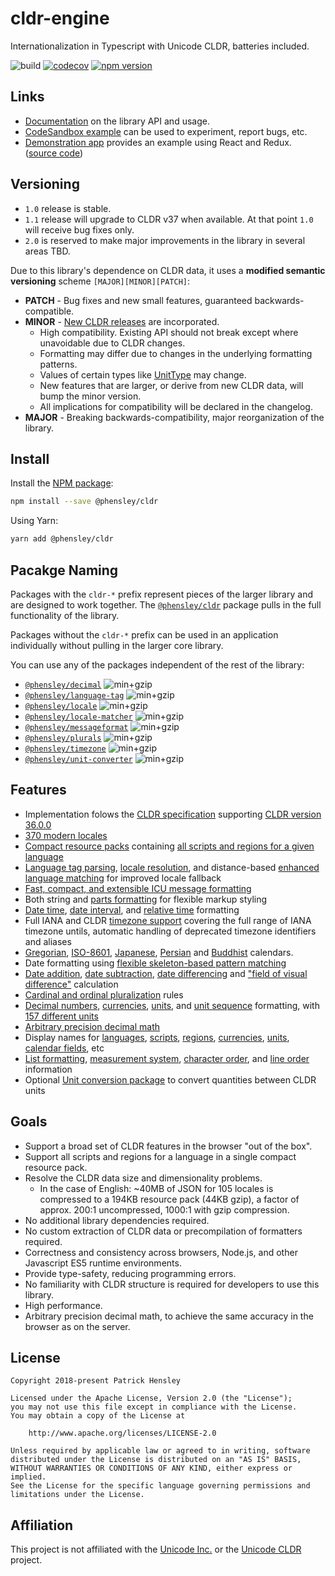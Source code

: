 # cldr-engine

Internationalization in Typescript with Unicode CLDR, batteries included.

![build](https://github.com/phensley/cldr-engine/workflows/Build%20and%20Test/badge.svg) [![codecov](https://codecov.io/gh/phensley/cldr-engine/branch/master/graph/badge.svg)](https://codecov.io/gh/phensley/cldr-engine) [![npm version](https://badge.fury.io/js/%40phensley%2Fcldr.svg)](https://www.npmjs.com/package/@phensley/cldr)

## Links

- [Documentation](https://phensley.github.io/cldr-engine/) on the library API and usage.
- [CodeSandbox example](https://codesandbox.io/s/qqr1rl40r6) can be used to experiment, report bugs, etc.
- [Demonstration app](https://phensley.github.io/cldr-engine-react-demo/) provides an example using React and Redux. ([source code](https://github.com/phensley/cldr-engine-react-demo))

## Versioning

- `1.0` release is stable.
- `1.1` release will upgrade to CLDR v37 when available. At that point `1.0` will receive bug fixes only.
- `2.0` is reserved to make major improvements in the library in several areas TBD.

Due to this library's dependence on CLDR data, it uses a **modified semantic versioning** scheme `[MAJOR][MINOR][PATCH]`:

- **PATCH** - Bug fixes and new small features, guaranteed backwards-compatible.
- **MINOR** - [New CLDR releases](http://cldr.unicode.org/index/downloads) are incorporated.
  - High compatibility. Existing API should not break except where unavoidable due to CLDR changes.
  - Formatting may differ due to changes in the underlying formatting patterns.
  - Values of certain types like [UnitType](https://phensley.github.io/cldr-engine/docs/en/api-unittype) may change.
  - New features that are larger, or derive from new CLDR data, will bump the minor version.
  - All implications for compatibility will be declared in the changelog.
- **MAJOR** - Breaking backwards-compatibility, major reorganization of the library.

## Install

Install the [NPM package](https://www.npmjs.com/package/@phensley/cldr):

```bash
npm install --save @phensley/cldr
```

Using Yarn:

```bash
yarn add @phensley/cldr
```

## Pacakge Naming

Packages with the `cldr-*` prefix represent pieces of the larger library and are designed to work together. The [`@phensley/cldr`](https://www.npmjs.com/package/@phensley/cldr) package pulls in the full functionality of the library.

Packages without the `cldr-*` prefix can be used in an application individually without pulling in the larger core library.

You can use any of the packages independent of the rest of the library:

- [`@phensley/decimal`](https://www.npmjs.com/package/@phensley/decimal) ![min+gzip](https://badgen.net/bundlephobia/minzip/@phensley/decimal)
- [`@phensley/language-tag`](https://www.npmjs.com/package/@phensley/language-tag) ![min+gzip](https://badgen.net/bundlephobia/minzip/@phensley/language-tag)
- [`@phensley/locale`](https://www.npmjs.com/package/@phensley/locale) ![min+gzip](https://badgen.net/bundlephobia/minzip/@phensley/locale)
- [`@phensley/locale-matcher`](https://www.npmjs.com/package/@phensley/locale-matcher) ![min+gzip](https://badgen.net/bundlephobia/minzip/@phensley/locale-matcher)
- [`@phensley/messageformat`](https://www.npmjs.com/package/@phensley/messageformat) ![min+gzip](https://badgen.net/bundlephobia/minzip/@phensley/messageformat)
- [`@phensley/plurals`](https://www.npmjs.com/package/@phensley/plurals) ![min+gzip](https://badgen.net/bundlephobia/minzip/@phensley/plurals)
- [`@phensley/timezone`](https://www.npmjs.com/package/@phensley/timezone) ![min+gzip](https://badgen.net/bundlephobia/minzip/@phensley/timezone)
- [`@phensley/unit-converter`](https://www.npmjs.com/package/@phensley/unit-converter) ![min+gzip](https://badgen.net/bundlephobia/minzip/@phensley/unit-converter)

## Features

- Implementation folows the [CLDR specification](https://www.unicode.org/reports/tr35/tr35-general.html) supporting [CLDR version 36.0.0](http://cldr.unicode.org/index/downloads/cldr-36)
- [370 modern locales](https://phensley.github.io/cldr-engine/docs/en/api-cldrframework#availablelocales)
- [Compact resource packs](https://phensley.github.io/cldr-engine/docs/en/doc-design-bundles) containing [all scripts and regions for a given language](https://unpkg.com/@phensley/cldr/packs/)
- [Language tag parsing](https://phensley.github.io/cldr-engine/docs/en/api-cldrframework#parselanguagetag), [locale resolution](https://phensley.github.io/cldr-engine/docs/en/api-cldrframework#resolvelocale), and distance-based [enhanced language matching](https://phensley.github.io/cldr-engine/docs/en/api-localematcher) for improved locale fallback
- [Fast, compact, and extensible ICU message formatting](packages/messageformat/README.md)
- Both string and [parts formatting](https://phensley.github.io/cldr-engine/docs/en/api-cldr-numbers#formatdecimaltoparts) for flexible markup styling
- [Date time](https://phensley.github.io/cldr-engine/docs/en/api-cldr-calendars#formatdate), [date interval](https://phensley.github.io/cldr-engine/docs/en/api-cldr-calendars#formatdateinterval), and [relative time](https://phensley.github.io/cldr-engine/docs/en/api-cldr-calendars#formatrelativetime) formatting
- Full IANA and CLDR [timezone support](https://phensley.github.io/cldr-engine/docs/en/api-cldr-calendars#resolvetimezoneid) covering the full range of IANA timezone untils, automatic handling of deprecated timezone identifiers and aliases
- [Gregorian](https://phensley.github.io/cldr-engine/docs/en/api-gregoriandate), [ISO-8601](https://phensley.github.io/cldr-engine/docs/en/api-iso8601date), [Japanese](https://phensley.github.io/cldr-engine/docs/en/api-japanesedate), [Persian](https://phensley.github.io/cldr-engine/docs/en/api-persiandate) and [Buddhist](https://phensley.github.io/cldr-engine/docs/en/api-buddhistdate) calendars.
- Date formatting using [flexible skeleton-based pattern matching](https://phensley.github.io/cldr-engine/docs/en/api-dateskeleton)
- [Date addition](https://phensley.github.io/cldr-engine/docs/en/api-calendardate#add), [date subtraction](https://phensley.github.io/cldr-engine/docs/en/api-calendardate#subtract), [date differencing](https://phensley.github.io/cldr-engine/docs/en/api-calendardate#difference) and ["field of visual difference"](https://phensley.github.io/cldr-engine/docs/en/api-calendardate#fieldofvisualdifference) calculation
- [Cardinal and ordinal pluralization](https://phensley.github.io/cldr-engine/docs/en/api-cldr-numbers#getpluralcardinal) rules
- [Decimal numbers](https://phensley.github.io/cldr-engine/docs/en/api-cldr-numbers#formatdecimal), [currencies](https://phensley.github.io/cldr-engine/docs/en/api-cldr-numbers#formatcurrency), [units](https://phensley.github.io/cldr-engine/docs/en/api-cldr-units#formatquantity), and [unit sequence](https://phensley.github.io/cldr-engine/docs/en/api-cldr-units#formatquantitysequence) formatting, with [157 different units](https://phensley.github.io/cldr-engine/docs/en/api-unittype)
- [Arbitrary precision decimal math](https://phensley.github.io/cldr-engine/docs/en/doc-math)
- Display names for [languages](https://phensley.github.io/cldr-engine/docs/en/api-cldr-general#getlanguagedisplayname), [scripts](https://phensley.github.io/cldr-engine/docs/en/api-cldr-general#getscriptdisplayname), [regions](https://phensley.github.io/cldr-engine/docs/en/api-cldr-general#getregiondisplayname), [currencies](https://phensley.github.io/cldr-engine/docs/en/api-cldr-numbers#getcurrencydisplayname), [units](https://phensley.github.io/cldr-engine/docs/en/api-cldr-units#getunitdisplayname), [calendar fields](https://phensley.github.io/cldr-engine/docs/en/api-cldr-calendars#months), etc
- [List formatting](https://phensley.github.io/cldr-engine/docs/en/api-cldr-general#formatlist), [measurement system](https://phensley.github.io/cldr-engine/docs/en/api-cldr-general#measurementsystem), [character order](https://phensley.github.io/cldr-engine/docs/en/api-cldr-general#characterorder), and [line order](https://phensley.github.io/cldr-engine/docs/en/api-cldr-general#lineorder) information
- Optional [Unit conversion package](packages/unit-converter) to convert quantities between CLDR units

## Goals

- Support a broad set of CLDR features in the browser "out of the box".
- Support all scripts and regions for a language in a single compact resource pack.
- Resolve the CLDR data size and dimensionality problems.
  - In the case of English: ~40MB of JSON for 105 locales is compressed to a 194KB resource pack (44KB gzip), a factor of approx. 200:1 uncompressed, 1000:1 with gzip compression.
- No additional library dependencies required.
- No custom extraction of CLDR data or precompilation of formatters required.
- Correctness and consistency across browsers, Node.js, and other Javascript ES5 runtime environments.
- Provide type-safety, reducing programming errors.
- No familiarity with CLDR structure is required for developers to use this library.
- High performance.
- Arbitrary precision decimal math, to achieve the same accuracy in the browser as on the server.

## License

    Copyright 2018-present Patrick Hensley

    Licensed under the Apache License, Version 2.0 (the "License");
    you may not use this file except in compliance with the License.
    You may obtain a copy of the License at

        http://www.apache.org/licenses/LICENSE-2.0

    Unless required by applicable law or agreed to in writing, software
    distributed under the License is distributed on an "AS IS" BASIS,
    WITHOUT WARRANTIES OR CONDITIONS OF ANY KIND, either express or implied.
    See the License for the specific language governing permissions and
    limitations under the License.

## Affiliation

This project is not affiliated with the [Unicode Inc.](https://unicode.org) or the [Unicode CLDR](http://cldr.unicode.org/) project.
